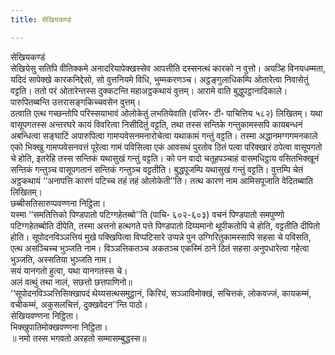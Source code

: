 ```yaml
---
title: सेखियकण्डं

---
```

सेखियकण्डं  
सेखियेसु सतिपि वीतिक्कमे अनादरियापेक्खस्सेव आपत्तीति दस्सनत्थं कारको न वुत्तो। अयञ्हि विनयधम्मता, यदिदं सापेक्खे कारकनिद्देसो, सो वुत्तनियमे विधि, भुम्मकरणञ्च। अट्ठङ्गुलाधिकम्पि ओतारेत्वा निवासेतुं वट्टति। ततो परं ओतारेन्तस्स दुक्कटन्ति महाअट्ठकथायं वुत्तम्। आरामे वाति बुद्धुपट्ठानादिकाले। पारुपितब्बन्ति उत्तरासङ्गकिच्चवसेन वुत्तम्।  
ठत्वाति एत्थ गच्छन्तोपि परिस्सयाभावं ओलोकेतुं लभतियेवाति (वजिर॰ टी॰ पाचित्तिय ५८२) लिखितम्। यथा वासूपगतस्स अन्तरघरे कायं विवरित्वा निसीदितुं वट्टति, तथा तस्स सन्तिके गन्तुकामस्सपि कायबन्धनं अबन्धित्वा सङ्घाटिं अपारुपित्वा गामप्पवेसनमनारोचेत्वा यथाकामं गन्तुं वट्टति। तस्मा अद्धानमग्गगमनकाले एको भिक्खु गामप्पवेसनवत्तं पूरेत्वा गामं पविसित्वा एकं आवसथं पुरतोव ठितं पत्वा परिक्खारं ठपेत्वा वासूपगतो चे होति, इतरेहि तस्स सन्तिकं यथासुखं गन्तुं वट्टति। को पन वादो चतूहपञ्चाहं वासमधिट्ठाय वसितभिक्खूनं सन्तिकं गन्तुञ्च वासूपगतानं सन्तिकं गन्तुञ्च वट्टतीति। बुद्धपूजम्पि यथासुखं गन्तुं वट्टति। वुत्तम्पि चेतं अट्ठकथायं ‘‘अनापत्ति कारणं पटिच्च तहं तहं ओलोकेती’’ति। तत्थ कारणं नाम आमिसपूजाति वेदितब्बाति लिखितम्।  
छब्बीसतिसारुप्पवण्णना निट्ठिता।  
यस्मा ‘‘समतित्तिको पिण्डपातो पटिग्गहेतब्बो’’ति (पाचि॰ ६०२-६०३) वचनं पिण्डपातो समपुण्णो पटिग्गहेतब्बोति दीपेति, तस्मा अत्तनो हत्थगते पत्ते पिण्डपातो दिय्यमानो थूपीकतोपि चे होति, वट्टतीति दीपितो होति। सूपोदनविञ्ञत्तियं मुखे पक्खिपित्वा विप्पटिसारे उप्पन्ने पुन उग्गिरितुकामस्सापि सहसा चे पविसति, एत्थ असञ्चिच्च भुञ्जति नाम। विञ्ञत्तिकतञ्च अकतञ्च एकस्मिं ठाने ठितं सहसा अनुपधारेत्वा गहेत्वा भुञ्जति, अस्सतिया भुञ्जति नाम।  
सयं यानगतो हुत्वा, यथा यानगतस्स चे।  
अलं वत्थुं तथा नालं, सछत्तो छत्तपाणिनो॥  
‘‘सूपोदनविञ्ञत्तिसिक्खापदं थेय्यसत्थसमुट्ठानं, किरियं, सञ्ञाविमोक्खं, सचित्तकं, लोकवज्जं, कायकम्मं, वचीकम्मं, अकुसलचित्तं, दुक्खवेदन’’न्ति पाठो।  
सेखियवण्णना निट्ठिता।  
भिक्खुपातिमोक्खवण्णना निट्ठिता।  
॥ नमो तस्स भगवतो अरहतो सम्मासम्बुद्धस्स॥  